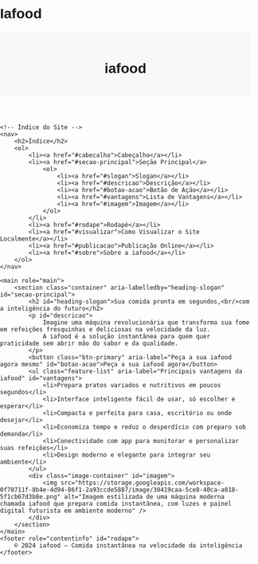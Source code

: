 # Iafood
<!DOCTYPE html>
<html lang="pt-BR">
<head>
    <meta charset="UTF-8">
    <meta name="viewport" content="width=device-width, initial-scale=1.0">
    <title>iafood</title>
    <style>
        body {
            font-family: Arial, sans-serif;
            margin: 0;
            padding: 0;
        }
        header {
            background-color: #f8f8f8;
            padding: 20px;
            text-align: center;
        }
        nav {
            background-color: #e0e0e0;
            padding: 10px;
        }
        nav h2 {
            margin: 0;
        }
        nav ol {
            padding-left: 20px;
        }
        main {
            padding: 20px;
        }
        footer {
            text-align: center;
            padding: 10px;
            background-color: #f8f8f8;
            position: relative;
            bottom: 0;
            width: 100%;
        }
        .image-container {
            text-align: center;
            margin: 20px 0;
        }
        .btn-primary {
            background-color: #007bff;
            color: white;
            border: none;
            padding: 10px 20px;
            cursor: pointer;
            font-size: 16px;
        }
        .btn-primary:hover {
            background-color: #0056b3;
        }
    </style>
</head>
<body>
    <header role="banner">
        <h1>iafood</h1>
    </header>

    <!-- Índice do Site -->
    <nav>
        <h2>Índice</h2>
        <ol>
            <li><a href="#cabecalho">Cabeçalho</a></li>
            <li><a href="#secao-principal">Seção Principal</a>
                <ol>
                    <li><a href="#slogan">Slogan</a></li>
                    <li><a href="#descricao">Descrição</a></li>
                    <li><a href="#botao-acao">Botão de Ação</a></li>
                    <li><a href="#vantagens">Lista de Vantagens</a></li>
                    <li><a href="#imagem">Imagem</a></li>
                </ol>
            </li>
            <li><a href="#rodape">Rodapé</a></li>
            <li><a href="#visualizar">Como Visualizar o Site Localmente</a></li>
            <li><a href="#publicacao">Publicação Online</a></li>
            <li><a href="#sobre">Sobre a iafood</a></li>
        </ol>
    </nav>

    <main role="main">
        <section class="container" aria-labelledby="heading-slogan" id="secao-principal">
            <h2 id="heading-slogan">Sua comida pronta em segundos,<br/>com a inteligência do futuro</h2>
            <p id="descricao">
                Imagine uma máquina revolucionária que transforma sua fome em refeições fresquinhas e deliciosas na velocidade da luz. 
                A iafood é a solução instantânea para quem quer praticidade sem abrir mão do sabor e da qualidade.
            </p>
            <button class="btn-primary" aria-label="Peça a sua iafood agora mesmo" id="botao-acao">Peça a sua iafood agora</button>
            <ul class="feature-list" aria-label="Principais vantagens da iafood" id="vantagens">
                <li>Prepara pratos variados e nutritivos em poucos segundos</li>
                <li>Interface inteligente fácil de usar, só escolher e esperar</li>
                <li>Compacta e perfeita para casa, escritório ou onde desejar</li>
                <li>Economiza tempo e reduz o desperdício com preparo sob demanda</li>
                <li>Conectividade com app para monitorar e personalizar suas refeições</li>
                <li>Design moderno e elegante para integrar seu ambiente</li>
            </ul>
            <div class="image-container" id="imagem">
                <img src="https://storage.googleapis.com/workspace-0f70711f-8b4e-4d94-86f1-2a93ccde5887/image/30419caa-5ce8-40ca-a818-5f1cb67d3b8e.png" alt="Imagem estilizada de uma máquina moderna chamada iafood que prepara comida instantânea, com luzes e painel digital futurista em ambiente moderno" />
            </div>
        </section>
    </main>
    <footer role="contentinfo" id="rodape">
        © 2024 iafood – Comida instantânea na velocidade da inteligência
    </footer>
</body>
</html>
